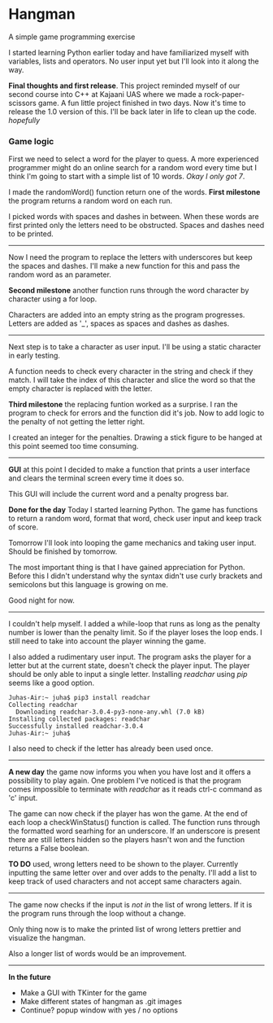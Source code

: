 Hangman
===
A simple game programming exercise

I started learning Python earlier today and have familiarized myself with variables, lists and operators. No user input yet but I'll look into it along the way.

**Final thoughts and first release**. This project reminded myself of our second course into C++ at Kajaani UAS where we made a rock-paper-scissors game. A fun little project finished in two days. Now it's time to release the 1.0 version of this. I'll be back later in life to clean up the code. *hopefully*

### Game logic
First we need to select a word for the player to quess. A more experienced programmer might do an online search for a random word every time but I think I'm going to start with a simple list of 10 words. _Okay I only got 7_.

I made the randomWord() function return one of the words.
**First milestone** the program returns a random word on each run.

I picked words with spaces and dashes in between. When these words are first printed only the letters need to be obstructed. Spaces and dashes need to be printed.

---

Now I need the program to replace the letters with underscores but keep the spaces and dashes. I'll make a new function for this and pass the random word as an parameter.

**Second milestone** another function runs through the word character by character using a for loop.

Characters are added into an empty string as the program progresses. Letters are added as '_', spaces as spaces and dashes as dashes.

---

Next step is to take a character as user input. I'll be using a static character in early testing.

A function needs to check every character in the string and check if they match. I will take the index of this character and slice the word so that the empty character is replaced with the letter.

**Third milestone** the replacing funtion worked as a surprise. I ran the program to check for errors and the function did it's job. Now to add logic to the penalty of not getting the letter right.

I created an integer for the penalties. Drawing a stick figure to be hanged at this point seemed too time consuming.

---

**GUI** at this point I decided to make a function that prints a user interface and clears the terminal screen every time it does so.

This GUI will include the current word and a penalty progress bar.


**Done for the day** Today I started learning Python. The game has functions to return a random word, format that word, check user input and keep track of score.

Tomorrow I'll look into looping the game mechanics and taking user input.
Should be finished by tomorrow.

The most important thing is that I have gained appreciation for Python. Before this I didn't understand why the syntax didn't use curly brackets and semicolons but this language is growing on me.

Good night for now.

---

I couldn't help myself. I added a while-loop that runs as long as the penalty number is lower than the penalty limit. So if the player loses the loop ends. I still need to take into account the player winning the game.

I also added a rudimentary user input. The program asks the player for a letter but at the current state, doesn't check the player input. The player should be only able to input a single letter. Installing *readchar* using *pip* seems like a good option.

```
Juhas-Air:~ juha$ pip3 install readchar
Collecting readchar
  Downloading readchar-3.0.4-py3-none-any.whl (7.0 kB)
Installing collected packages: readchar
Successfully installed readchar-3.0.4
Juhas-Air:~ juha$ 
```

I also need to check if the letter has already been used once.

---

**A new day** the game now informs you when you have lost and it offers a possibility to play again. One problem I've noticed is that the program comes impossible to terminate with *readchar* as it reads ctrl-c command as 'c' input.

The game can now check if the player has won the game. At the end of each loop a checkWinStatus() function is called. The function runs through the formatted word searhing for an underscore. If an underscore is present there are still letters hidden so the players hasn't won and the function returns a False boolean.

**TO DO** used, wrong letters need to be shown to the player. Currently inputting the same letter over and over adds to the penalty. I'll add a list to keep track of used characters and not accept same characters again.

---

The game now checks if the input is *not in* the list of wrong letters. If it is the program runs through the loop without a change.

Only thing now is to make the printed list of wrong letters prettier and visualize the hangman.

Also a longer list of words would be an improvement.

---

**In the future**
- Make a GUI with TKinter for the game
- Make different states of hangman as .git images
- Continue? popup window with yes / no options